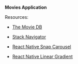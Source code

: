 **Movies Application**

Resources:

- [The Movie DB](https://www.themoviedb.org/)

- [Stack Navigator](https://reactnavigation.org/docs/stack-navigator/)

- [React Native Snap Carousel](https://github.com/meliorence/react-native-snap-carousel)

- [React Native Linear Gradient](https://github.com/react-native-linear-gradient/react-native-linear-gradient)
